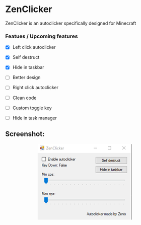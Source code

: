 # ZenClicker

ZenClicker is an autoclicker specifically designed for Minecraft

### Featues / Upcoming features
- [x] Left click autoclicker
- [x] Self destruct
- [x] Hide in taskbar
- [ ] Better design
- [ ] Right click autoclicker
- [ ] Clean code
- [ ] Custom toggle key
- [ ] Hide in task manager


## Screenshot:
<h4 align="center"><img src=https://raw.githubusercontent.com/Zenixas/ZenClicker/main/image/clicker.png?raw=true"> <h4>
